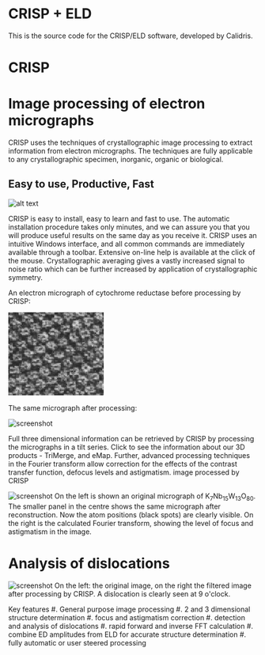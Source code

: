 # CRISP + ELD

This is the source code for the CRISP/ELD software, developed by Calidris.

# CRISP

# Image processing of electron micrographs

CRISP uses the techniques of crystallographic image processing to extract information from electron micrographs. The techniques are fully applicable to any crystallographic specimen, inorganic, organic or biological.

## Easy to use, Productive, Fast

![alt text](crisp2.png "Screenshot")

CRISP is easy to install, easy to learn and fast to use. The automatic installation procedure takes only minutes, and we can assure you that you will produce useful results on the same day as you receive it. CRISP uses an intuitive Windows interface, and all common commands are immediately available through a toolbar. Extensive on-line help is available at the click of the mouse.
Crystallographic averaging gives a vastly increased signal to noise ratio which can be further increased by application of crystallographic symmetry.


An electron micrograph of cytochrome reductase before processing by CRISP:

![screenshot](memb1.gif)

The same micrograph after processing:

![screenshot](memb2.gif)


Full three dimensional information can be retrieved by CRISP by processing the micrographs in a tilt series. Click to see the information about our 3D products - TriMerge, and eMap.
Further, advanced processing techniques in the Fourier transform allow correction for the effects of the contrast transfer function, defocus levels and astigmatism. image processed by CRISP

![screenshot](knb1.gif)
On the left is shown an original micrograph of K<sub>7</sub>Nb<sub>15</sub>W<sub>13</sub>O<sub>80</sub>. The smaller panel in the centre shows the same micrograph after reconstruction. Now the atom positions (black spots) are clearly visible. On the right is the calculated Fourier transform, showing the level of focus and astigmatism in the image.


# Analysis of dislocations

![screenshot](dislocat.gif)
On the left: the original image, on the right the filtered image after processing by CRISP. A dislocation is clearly seen at 9 o'clock.

Key features
#. General purpose image processing
#. 2 and 3 dimensional structure determination
#. focus and astigmatism correction
#. detection and analysis of dislocations
#. rapid forward and inverse FFT calculation
#. combine ED amplitudes from ELD for accurate structure determination
#. fully automatic or user steered processing
